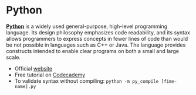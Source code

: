 # Python

[**Python**](https://www.python.org/) is a widely used general-purpose, high-level programming language. Its design philosophy emphasizes code readability, and its syntax allows programmers to express concepts in fewer lines of code than would be not possible in languages such as C++ or Java. The language provides constructs intended to enable clear programs on both a small and large scale.

- Official [website](https://www.python.org/)
- Free tutorial on [Codecademy](https://www.codecademy.com/en/tracks/python)
- To validate syntax without compiling: `python -m py_compile [fime-name].py`
